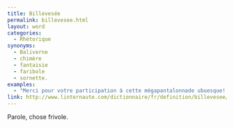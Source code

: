 ```yaml
---
title: Billevesée
permalink: billevesee.html
layout: word
categories:
  - Rhétorique
synonyms:
  - Baliverne
  - chimère
  - fantaisie
  - faribole
  - sornette.
examples:
  - "Merci pour votre participation à cette mégapantalonnade ubuesque! Billevesées, rodomontades, fadaises, coquecigrues, et tutti quanti..."
link: http://www.linternaute.com/dictionnaire/fr/definition/billevesee/
---
```


Parole, chose frivole.

